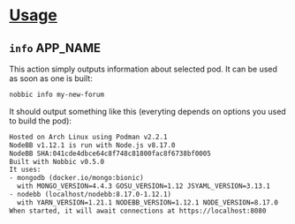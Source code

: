 [Usage](../Usage.markdown)
==========================

## `info` APP_NAME

This action simply outputs information about selected pod. It can be used as soon as one is built:

```sh
nobbic info my-new-forum
```

It should output something like this (everyting depends on options you used to build the pod):

```txt
Hosted on Arch Linux using Podman v2.2.1
NodeBB v1.12.1 is run with Node.js v8.17.0
NodeBB SHA:041cde4dbce64c8f748c81800fac8f6738bf0005
Built with Nobbic v0.5.0
It uses:
- mongodb (docker.io/mongo:bionic)
  with MONGO_VERSION=4.4.3 GOSU_VERSION=1.12 JSYAML_VERSION=3.13.1
- nodebb (localhost/nodebb:8.17.0-1.12.1)
  with YARN_VERSION=1.21.1 NODEBB_VERSION=1.12.1 NODE_VERSION=8.17.0
When started, it will await connections at https://localhost:8080
```